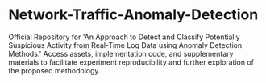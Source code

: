 # Network-Traffic-Anomaly-Detection
Official Repository for 'An Approach to Detect and Classify Potentially Suspicious Activity from Real-Time Log Data using Anomaly Detection Methods.' Access assets, implementation code, and supplementary materials to facilitate experiment reproducibility and further exploration of the proposed methodology.
